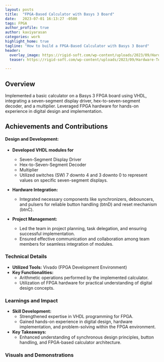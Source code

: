 ```yaml
---
layout: posts
title:  "FPGA-Based Calculator with Basys 3 Board"
date:   2023-07-01 16:13:27 -0500
tags: FPGA
author_profile: true
author: kaviyarasan
categories: work
highlight_home: true
tagline: "How to build a FPGA-Based Calculator with Basys 3 Board"
header:
  overlay_image: https://rigid-soft.com/wp-content/uploads/2023/09/Hardware-Technology-920x425.webp
  teaser: https://rigid-soft.com/wp-content/uploads/2023/09/Hardware-Technology-920x425.webp
  
---
```


## Overview
Implemented a basic calculator on a Basys 3 FPGA board using VHDL, integrating a seven-segment display driver, hex-to-seven-segment decoder, and a multiplier. Leveraged FPGA hardware for hands-on experience in digital design and implementation.

## Achievements and Contributions
#### Design and Development:
- **Developed VHDL modules for**
  * Seven-Segment Display Driver
  * Hex-to-Seven-Segment Decoder
  * Multiplier
  * Utilized switches (SW) 7 downto 4 and 3 downto 0 to represent values on specific seven-segment displays.

- **Hardware Integration:**
  * Integrated necessary components like synchronizers, debouncers, and pulsers for reliable button handling (btnD) and reset mechanism (btnC).

- **Project Management:**
   * Led the team in project planning, task delegation, and ensuring successful implementation.
   * Ensured effective communication and collaboration among team members for seamless integration of modules.

### Technical Details
- **Utilized Tools:** Vivado (FPGA Development Environment)
- **Key Functionalities:**
  - Arithmetic operations performed by the implemented calculator.
  - Utilization of FPGA hardware for practical understanding of digital design concepts.

### Learnings and Impact
- **Skill Development:**
  - Strengthened expertise in VHDL programming for FPGA.
  - Gained hands-on experience in digital design, hardware implementation, and problem-solving within the FPGA environment.
- **Key Takeaways:**
  - Enhanced understanding of synchronous design principles, button handling, and FPGA-based calculator architecture.

### Visuals and Demonstrations